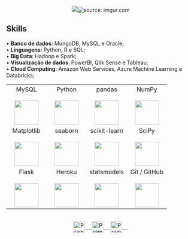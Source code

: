 <p align = "center">
  <img src = href="https://imgur.com/DleoB7r"><img src="https://i.imgur.com/DleoB7r.png" title="source: imgur.com" /></a>
</p>


## Skills

• **Banco de dados**: MongoDB, MySQL e Oracle; <br>
• **Linguagens**: Python, R e SQL; <br>
• **Big Data**: Hadoop e Spark; <br>
• **Visualização de dados**: PowerBI, Qlik Sense e Tableau; <br>
• **Cloud Computing**: Amazon Web Services, Azure Machine Learning e Databricks; <br>

<table>
  <tbody>
    <tr valign="top">
      <td width="25%" align="center">
        <span>MySQL</span><br><br>
        <img height="64px" src="https://cdn.svgporn.com/logos/mysql.svg">
      </td>
      <td width="25%" align="center">
        <span>Python</span><br><br>
        <img height="64px" src="https://cdn.svgporn.com/logos/python.svg">
      </td>
      <td width="25%" align="center">
        <span>pandas</span><br><br>
        <img height="64px" src="https://pandas.pydata.org/static/img/pandas.svg">
      </td>
      <td width="25%" align="center">
        <span>NumPy</span><br><br>
        <img height="64px" src="https://numpy.org/images/logo.svg">
      </td>
    </tr>
    <tr valign="top">
      <td width="25%" align="center">
        <span>Matplotlib</span><br><br>
        <img height="64px" src="https://matplotlib.org/_images/sphx_glr_logos2_001.png">
      </td>
      <td width="25%" align="center">
        <span>seaborn</span><br><br>
        <img height="64px" src="https://seaborn.pydata.org/_static/logo-wide-lightbg.svg">
      </td>
      <td width="25%" align="center">
        <span>scikit-learn</span><br><br>
        <img height="64px" src="https://scikit-learn.org/stable/_images/scikit-learn-logo-notext.png">
      </td>
      <td width="25%" align="center">
        <span>SciPy</span><br><br>
        <img height="64px" src="https://bids.berkeley.edu/sites/default/files/styles/450x254/public/projects/scipy_logo_450x254.png?itok=kcdZBxrP">
      </td>
    <tr valign="top">
      <td width="25%" align="center">
        <span>Flask</span><br><br>
        <img height="64px" src="https://flask.palletsprojects.com/en/2.0.x/_images/flask-logo.png">
      </td>
      <td width="25%" align="center">
        <span>Heroku</span><br><br>
        <img height="64px" src="https://blog.4linux.com.br/wp-content/uploads/2018/01/Heroku.png">
      </td>
      <td width="25%" align="center">
        <span>statsmodels</span><br><br>
        <img height="64px" src="https://www.statsmodels.org/stable/_images/statsmodels-logo-v2.svg">
      </td>
      <td width="25%" align="center">
        <span>Git / GitHub</span><br><br>
        <img height="64px" src="https://git-scm.com/images/logo@2x.png">
      </td>
   </tr>
  </tbody>
</table>
<br>


<div align="center">
 <a href="https://www.linkedin.com/in/rafaelfelippe/" target="blank">
  <img align="center" alt="Pramod's LinkedIn" width="30px" src="https://www.vectorlogo.zone/logos/linkedin/linkedin-icon.svg" /> &nbsp; &nbsp;
 </a>
 <a href="mailto:rafaelfelippe_@hotmail.com" target="blank">
  <img align="center" alt="Pramod's Hotmail" width="30px" src="https://github.com/detain/svg-logos/blob/master/svg/outlook-icon.svg" /> &nbsp; &nbsp;
 </a>
  </a>
 <a href="https://rafaelgfelippe.github.io/" target="blank">
  <img align="center" alt="Pramod's Hotmail" width="30px" src="https://github.com/adamfairhead/webicons/blob/master/webicons/webicon-github.svg" /> &nbsp; &nbsp;
 </a>
</div>
 
##
